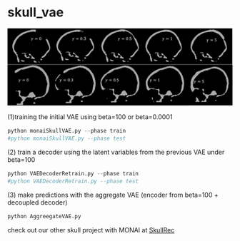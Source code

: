 # skull_vae

![alt text](https://github.com/Jianningli/skullVAE/blob/main/figs/small_beta_output.png)



(1)training the initial VAE using beta=100 or beta=0.0001
```Python
python monaiSkullVAE.py --phase train
#python monaiSkullVAE.py --phase test
```

(2) train a decoder using the latent variables from the previous VAE under beta=100
```Python
python VAEDecoderRetrain.py --phase train
#python VAEDecoderRetrain.py --phase test
```

(3) make predictions with the aggregate VAE (encoder from beta=100 + decoupled decoder)  

```Python
python AggreegateVAE.py
```



check out our other skull project with MONAI at [SkullRec](https://github.com/Jianningli/research-contributions/tree/master/SkullRec)
